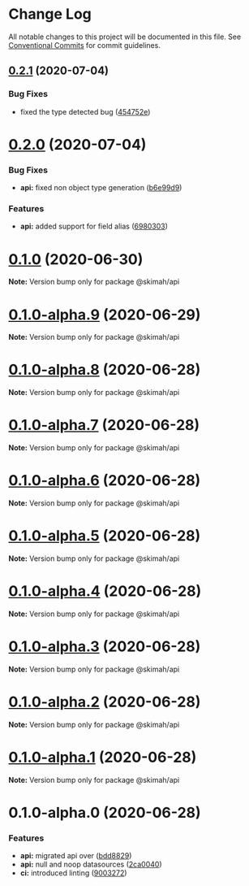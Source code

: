 # Change Log

All notable changes to this project will be documented in this file.
See [Conventional Commits](https://conventionalcommits.org) for commit guidelines.

## [0.2.1](https://github.com/skimah/skimah/compare/@skimah/api@0.2.0...@skimah/api@0.2.1) (2020-07-04)


### Bug Fixes

* fixed the type detected bug ([454752e](https://github.com/skimah/skimah/commit/454752e67e5e2c7a8ff8c164272bf1d2604d0096))





# [0.2.0](https://github.com/skimah/skimah/compare/@skimah/api@0.1.0...@skimah/api@0.2.0) (2020-07-04)


### Bug Fixes

* **api:** fixed non object type generation ([b6e99d9](https://github.com/skimah/skimah/commit/b6e99d97e0fd016c02c9223bdac4fd103b56ed37))


### Features

* **api:** added support for field alias ([6980303](https://github.com/skimah/skimah/commit/6980303231ed8d3907ede759d38ee83a7feef21f))





# [0.1.0](https://github.com/skimah/skimah/compare/@skimah/api@0.1.0-alpha.9...@skimah/api@0.1.0) (2020-06-30)

**Note:** Version bump only for package @skimah/api





# [0.1.0-alpha.9](https://github.com/skimah/skimah/compare/@skimah/api@0.1.0-alpha.8...@skimah/api@0.1.0-alpha.9) (2020-06-29)

**Note:** Version bump only for package @skimah/api





# [0.1.0-alpha.8](https://github.com/skimah/skimah/compare/@skimah/api@0.1.0-alpha.7...@skimah/api@0.1.0-alpha.8) (2020-06-28)

**Note:** Version bump only for package @skimah/api





# [0.1.0-alpha.7](https://github.com/skimah/skimah/compare/@skimah/api@0.1.0-alpha.6...@skimah/api@0.1.0-alpha.7) (2020-06-28)

**Note:** Version bump only for package @skimah/api





# [0.1.0-alpha.6](https://github.com/skimah/skimah/compare/@skimah/api@0.1.0-alpha.5...@skimah/api@0.1.0-alpha.6) (2020-06-28)

**Note:** Version bump only for package @skimah/api





# [0.1.0-alpha.5](https://github.com/skimah/skimah/compare/@skimah/api@0.1.0-alpha.4...@skimah/api@0.1.0-alpha.5) (2020-06-28)

**Note:** Version bump only for package @skimah/api





# [0.1.0-alpha.4](https://github.com/skimah/skimah/compare/@skimah/api@0.1.0-alpha.3...@skimah/api@0.1.0-alpha.4) (2020-06-28)

**Note:** Version bump only for package @skimah/api





# [0.1.0-alpha.3](https://github.com/skimah/skimah/compare/@skimah/api@0.1.0-alpha.2...@skimah/api@0.1.0-alpha.3) (2020-06-28)

**Note:** Version bump only for package @skimah/api





# [0.1.0-alpha.2](https://github.com/skimah/skimah/compare/@skimah/api@0.1.0-alpha.1...@skimah/api@0.1.0-alpha.2) (2020-06-28)

**Note:** Version bump only for package @skimah/api





# [0.1.0-alpha.1](https://github.com/skimah/skimah/compare/@skimah/api@0.1.0-alpha.0...@skimah/api@0.1.0-alpha.1) (2020-06-28)

**Note:** Version bump only for package @skimah/api





# 0.1.0-alpha.0 (2020-06-28)


### Features

* **api:** migrated api over ([bdd8829](https://github.com/skimah/skimah/commit/bdd8829cf4cf2336a84d23e8bffdeafad1dab0e3))
* **api:** null and noop datasources ([2ca0040](https://github.com/skimah/skimah/commit/2ca004050dd113603b1c74692293a92321736bc0))
* **ci:** introduced linting ([9003272](https://github.com/skimah/skimah/commit/900327240e73d3cfbb4f03163d8b99a2ea69184a))
